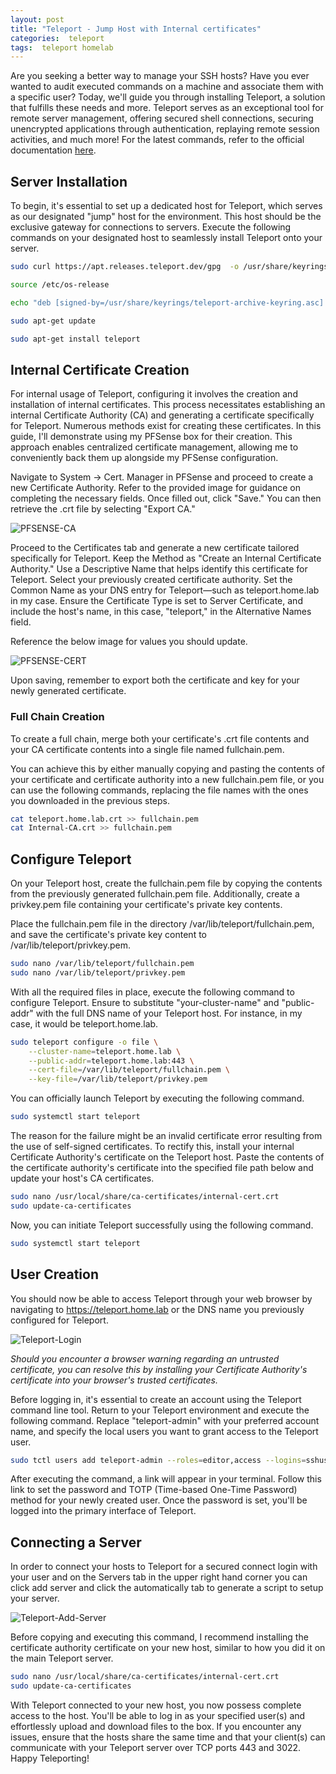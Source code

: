 ```yaml
---
layout: post
title: "Teleport - Jump Host with Internal certificates"
categories:  teleport
tags:  teleport homelab
---
```

Are you seeking a better way to manage your SSH hosts? Have you ever wanted to audit executed commands on a machine and associate them with a specific user? Today, we'll guide you through installing Teleport, a solution that fulfills these needs and more. Teleport serves as an exceptional tool for remote server management, offering secured shell connections, securing unencrypted applications through authentication, replaying remote session activities, and much more! For the latest commands, refer to the official documentation [here](https://goteleport.com/docs/getting-started/linux-server/).

## Server Installation
To begin, it's essential to set up a dedicated host for Teleport, which serves as our designated "jump" host for the environment. This host should be the exclusive gateway for connections to servers. Execute the following commands on your designated host to seamlessly install Teleport onto your server.

```bash
sudo curl https://apt.releases.teleport.dev/gpg  -o /usr/share/keyrings/teleport-archive-keyring.asc

source /etc/os-release

echo "deb [signed-by=/usr/share/keyrings/teleport-archive-keyring.asc] https://apt.releases.teleport.dev/${ID?} ${VERSION_CODENAME?} stable/v10" | sudo tee /etc/apt/sources.list.d/teleport.list > /dev/null

sudo apt-get update

sudo apt-get install teleport
```

## Internal Certificate Creation
For internal usage of Teleport, configuring it involves the creation and installation of internal certificates. This process necessitates establishing an internal Certificate Authority (CA) and generating a certificate specifically for Teleport. Numerous methods exist for creating these certificates. In this guide, I'll demonstrate using my PFSense box for their creation. This approach enables centralized certificate management, allowing me to conveniently back them up alongside my PFSense configuration.

Navigate to System -> Cert. Manager in PFSense and proceed to create a new Certificate Authority. Refer to the provided image for guidance on completing the necessary fields. Once filled out, click "Save." You can then retrieve the .crt file by selecting "Export CA."

![PFSENSE-CA](/assets/screenshots/2022-08-15-teleport/pfsense-ca.png)

Proceed to the Certificates tab and generate a new certificate tailored specifically for Teleport. Keep the Method as "Create an Internal Certificate Authority." Use a Descriptive Name that helps identify this certificate for Teleport. Select your previously created certificate authority. Set the Common Name as your DNS entry for Teleport—such as teleport.home.lab in my case. Ensure the Certificate Type is set to Server Certificate, and include the host's name, in this case, "teleport," in the Alternative Names field.

Reference the below image for values you should update.

![PFSENSE-CERT](/assets/screenshots/2022-08-15-teleport/pfsense-cert.png)

Upon saving, remember to export both the certificate and key for your newly generated certificate.

### Full Chain Creation
To create a full chain, merge both your certificate's .crt file contents and your CA certificate contents into a single file named fullchain.pem.

You can achieve this by either manually copying and pasting the contents of your certificate and certificate authority into a new fullchain.pem file, or you can use the following commands, replacing the file names with the ones you downloaded in the previous steps.

```bash
cat teleport.home.lab.crt >> fullchain.pem
cat Internal-CA.crt >> fullchain.pem
```

## Configure Teleport
On your Teleport host, create the fullchain.pem file by copying the contents from the previously generated fullchain.pem file. Additionally, create a privkey.pem file containing your certificate's private key contents.

Place the fullchain.pem file in the directory /var/lib/teleport/fullchain.pem, and save the certificate's private key content to /var/lib/teleport/privkey.pem.

```bash
sudo nano /var/lib/teleport/fullchain.pem
sudo nano /var/lib/teleport/privkey.pem
```

With all the required files in place, execute the following command to configure Teleport. Ensure to substitute "your-cluster-name" and "public-addr" with the full DNS name of your Teleport host. For instance, in my case, it would be teleport.home.lab.
```bash
sudo teleport configure -o file \
    --cluster-name=teleport.home.lab \
    --public-addr=teleport.home.lab:443 \
    --cert-file=/var/lib/teleport/fullchain.pem \
    --key-file=/var/lib/teleport/privkey.pem
```

You can officially launch Teleport by executing the following command.

```bash
sudo systemctl start teleport
```

The reason for the failure might be an invalid certificate error resulting from the use of self-signed certificates. To rectify this, install your internal Certificate Authority's certificate on the Teleport host. Paste the contents of the certificate authority's certificate into the specified file path below and update your host's CA certificates.

```bash
sudo nano /usr/local/share/ca-certificates/internal-cert.crt
sudo update-ca-certificates
```

Now, you can initiate Teleport successfully using the following command.

```bash
sudo systemctl start teleport
```

## User Creation
You should now be able to access Teleport through your web browser by navigating to https://teleport.home.lab or the DNS name you previously configured for Teleport.

![Teleport-Login](/assets/screenshots/2022-08-15-teleport/teleport-login.png)

*Should you encounter a browser warning regarding an untrusted certificate, you can resolve this by installing your Certificate Authority's certificate into your browser's trusted certificates.*

Before logging in, it's essential to create an account using the Teleport command line tool. Return to your Teleport environment and execute the following command. Replace "teleport-admin" with your preferred account name, and specify the local users you want to grant access to the Teleport user.

```bash
sudo tctl users add teleport-admin --roles=editor,access --logins=sshuser
```

After executing the command, a link will appear in your terminal. Follow this link to set the password and TOTP (Time-based One-Time Password) method for your newly created user. Once the password is set, you'll be logged into the primary interface of Teleport.

## Connecting a Server
In order to connect your hosts to Teleport for a secured connect login with your user and on the Servers tab in the upper right hand corner you can click add server and click the automatically tab to generate a script to setup your server. 

![Teleport-Add-Server](/assets/screenshots/2022-08-15-teleport/teleport-add-server.png)

Before copying and executing this command, I recommend installing the certificate authority certificate on your new host, similar to how you did it on the main Teleport server.

```bash
sudo nano /usr/local/share/ca-certificates/internal-cert.crt
sudo update-ca-certificates
```

With Teleport connected to your new host, you now possess complete access to the host. You'll be able to log in as your specified user(s) and effortlessly upload and download files to the box. If you encounter any issues, ensure that the hosts share the same time and that your client(s) can communicate with your Teleport server over TCP ports 443 and 3022. Happy Teleporting!